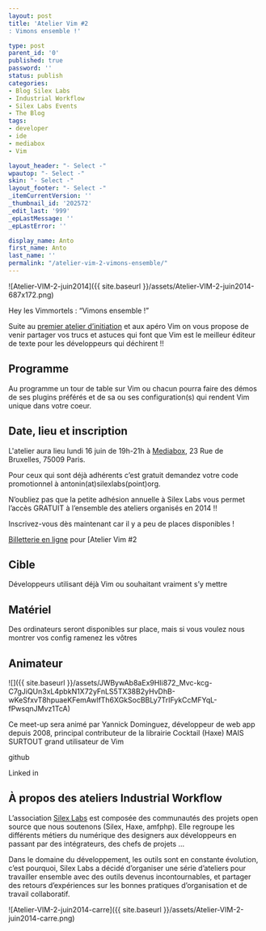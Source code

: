 ```yaml
---
layout: post
title: 'Atelier Vim #2
: Vimons ensemble !'

type: post
parent_id: '0'
published: true
password: ''
status: publish
categories:
- Blog Silex Labs
- Industrial Workflow
- Silex Labs Events
- The Blog
tags:
- developer
- ide
- mediabox
- Vim

layout_header: "- Select -"
wpautop: "- Select -"
skin: "- Select -"
layout_footer: "- Select -"
_itemCurrentVersion: ''
_thumbnail_id: '202572'
_edit_last: '999'
_epLastMessage: ''
_epLastError: ''

display_name: Anto
first_name: Anto
last_name: ''
permalink: "/atelier-vim-2-vimons-ensemble/"
---
```


![Atelier-VIM-2-juin2014]({{ site.baseurl }}/assets/Atelier-VIM-2-juin2014-687x172.png)

Hey les Vimmortels
: “Vimons ensemble !”

Suite au [premier atelier d’initiation](https://www.silexlabs.org/201656/silex/atelier-vim-initiation/ "Atelier Vim initiation") et aux apéro Vim on vous propose de venir partager vos trucs et astuces qui font que Vim est le meilleur éditeur de texte pour les développeurs qui déchirent !!

Programme
---------

Au programme un tour de table sur Vim ou chacun pourra faire des démos de ses plugins préférés et de sa ou ses configuration(s) qui rendent Vim unique dans votre coeur.

Date, lieu et inscription
-------------------------

L'atelier aura lieu lundi 16 juin de 19h-21h à [Mediabox](http://www.mediabox.fr/ "Mediabox"), 23 Rue de Bruxelles, 75009 Paris.

Pour ceux qui sont déjà adhérents c’est gratuit demandez votre code promotionnel à antonin(at)silexlabs(point)org.

N’oubliez pas que la petite adhésion annuelle à Silex Labs vous permet l’accès GRATUIT à l’ensemble des ateliers organisés en 2014 !!

Inscrivez-vous dès maintenant car il y a peu de places disponibles !

[Billetterie en ligne](http://www.eventbrite.fr/r/etckt) pour [Atelier Vim #2


Cible
-----

Développeurs utilisant déjà Vim ou souhaitant vraiment s’y mettre

Matériel
--------

Des ordinateurs seront disponibles sur place, mais si vous voulez nous montrer vos config ramenez les vôtres

Animateur
---------

![]({{ site.baseurl }}/assets/JWBywAb8aEx9HIi872_Mvc-kcg-C7gJiQUn3xL4pbkN1X72yFnLS5TX38B2yHvDhB-wKeSfxvT8hpuaeKFemAwlfTh6XGkSocBBLy7TrIFykCcMFYqL-fPwsqnJMvz1TcA)

Ce meet-up sera animé par Yannick Dominguez, développeur de web app depuis 2008, principal contributeur de la librairie Cocktail (Haxe) MAIS SURTOUT grand utilisateur de Vim

github


Linked in


À propos des ateliers Industrial Workflow
-----------------------------------------

L’association [Silex Labs](https://www.silexlabs.org/ "Site silex labs") est composée des communautés des projets open source que nous soutenons (Silex, Haxe, amfphp). Elle regroupe les différents métiers du numérique des designers aux développeurs en passant par des intégrateurs, des chefs de projets …

Dans le domaine du développement, les outils sont en constante évolution, c’est pourquoi, Silex Labs a décidé d’organiser une série d’ateliers pour travailler ensemble avec des outils devenus incontournables, et partager des retours d’expériences sur les bonnes pratiques d’organisation et de travail collaboratif.

![Atelier-VIM-2-juin2014-carre]({{ site.baseurl }}/assets/Atelier-VIM-2-juin2014-carre.png)
